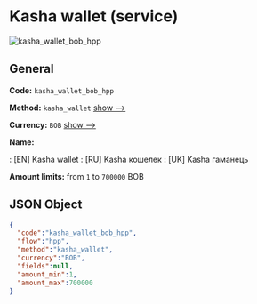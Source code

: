 
# Kasha wallet (service) 
![kasha_wallet_bob_hpp](https://static.openfintech.io/payment_methods/kasha_wallet_bob_hpp/logo.svg?w=400&c=v0.59.26#w200)  

## General 
 
**Code:** `kasha_wallet_bob_hpp` 
 
**Method:** `kasha_wallet` 
 [show -->](/payment-methods/kasha_wallet/) 
 
**Currency:** `BOB` [show -->](/currencies/BOB/) 
 
**Name:** 
 
:	[EN] Kasha wallet 
:	[RU] Kasha кошелек 
:	[UK] Kasha гаманець 
 
**Amount limits:** from `1` to `700000` BOB 

## JSON Object 

```json
{
  "code":"kasha_wallet_bob_hpp",
  "flow":"hpp",
  "method":"kasha_wallet",
  "currency":"BOB",
  "fields":null,
  "amount_min":1,
  "amount_max":700000
}
```  

